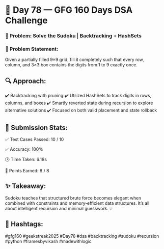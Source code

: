 # 🧩 Day 78 — GFG 160 Days DSA Challenge
### 🧠 Problem: Solve the Sudoku | Backtracking + HashSets
### 📌 Problem Statement:
Given a partially filled 9×9 grid, fill it completely such that every row, column, and 3×3 box contains the digits from 1 to 9 exactly once.

## 🔍 Approach:
✔️ Backtracking with pruning
✔️ Utilized HashSets to track digits in rows, columns, and boxes
✔️ Smartly reverted state during recursion to explore alternative solutions
✔️ Focused on both valid placement and state rollback

## 🧪 Submission Stats:
✅ Test Cases Passed: 10 / 10

✅ Accuracy: 100%

🕒 Time Taken: 6.18s

🎯 Points Earned: 8 / 8

## ✨ Takeaway:
Sudoku teaches that structured brute force becomes elegant when combined with constraints and memory-efficient data structures. It’s all about intelligent recursion and minimal guesswork. 💡

## 🔖 Hashtags:
#gfg160 #geekstreak2025 #Day78
#dsa #backtracking #sudoku #recursion
#python #framesbyvikash #madewithlogic
